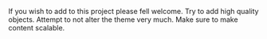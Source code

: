 If you wish to add to this project please fell welcome.
Try to add high quality objects.
Attempt to not alter the theme very much.
Make sure to make content scalable.

